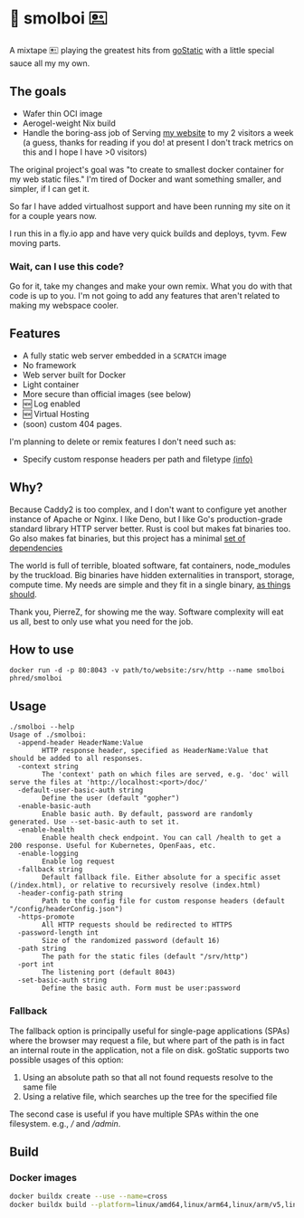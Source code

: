 # 📼 smolboi 🖭

A mixtape 🖭 playing the greatest hits from [goStatic](https://github.com/PierreZ/goStatic) with a little special sauce all my my own.

## The goals
- Wafer thin OCI image
- Aerogel-weight Nix build
- Handle the boring-ass job of Serving [my website](https://fff.red) to my 2 visitors a week (a guess, thanks for reading if you do! at present I don't track metrics on this and I hope I have >0 visitors)

The original project's goal was "to create to smallest docker container for my web static files." I'm tired of Docker and want something smaller, and simpler, if I can get it.

So far I have added virtualhost support and have been running my site on it for a couple years now.

I run this in a fly.io app and have very quick builds and deploys, tyvm. Few moving parts.

### Wait, can I use this code?

Go for it, take my changes and make your own remix. What you do with that code is up to you. I'm not going to add any features that aren't related to making my webspace cooler.


## Features
 * A fully static web server embedded in a `SCRATCH` image
 * No framework
 * Web server built for Docker
 * Light container
 * More secure than official images (see below)
 * 🆕 Log enabled
 * 🆕 Virtual Hosting
 * (soon) custom 404 pages.

I'm planning to delete or remix features I don't need such as:
 * Specify custom response headers per path and filetype [(info)](./docs/header-config.md) 

## Why?
Because Caddy2 is too complex, and I don't want to configure yet another instance of Apache or Nginx. I like Deno, but I like Go's production-grade standard library HTTP server better. Rust is cool but makes fat binaries too. Go also makes fat binaries, but this project has a minimal [set of dependencies](./go.mod)

The world is full of terrible, bloated software, fat containers, node_modules by the truckload. Big binaries have hidden externalities in transport, storage, compute time. My needs are simple and they fit in a single binary, [as things should](https://fossil-scm.org/).

Thank you, PierreZ, for showing me the way. Software complexity will eat us all, best to only use what you need for the job.

## How to use
```
docker run -d -p 80:8043 -v path/to/website:/srv/http --name smolboi phred/smolboi
```

## Usage 

```
./smolboi --help
Usage of ./smolboi:
  -append-header HeaderName:Value
        HTTP response header, specified as HeaderName:Value that should be added to all responses.
  -context string
        The 'context' path on which files are served, e.g. 'doc' will serve the files at 'http://localhost:<port>/doc/'
  -default-user-basic-auth string
        Define the user (default "gopher")
  -enable-basic-auth
        Enable basic auth. By default, password are randomly generated. Use --set-basic-auth to set it.
  -enable-health
        Enable health check endpoint. You can call /health to get a 200 response. Useful for Kubernetes, OpenFaas, etc.
  -enable-logging
        Enable log request
  -fallback string
        Default fallback file. Either absolute for a specific asset (/index.html), or relative to recursively resolve (index.html)
  -header-config-path string
        Path to the config file for custom response headers (default "/config/headerConfig.json")
  -https-promote
        All HTTP requests should be redirected to HTTPS
  -password-length int
        Size of the randomized password (default 16)
  -path string
        The path for the static files (default "/srv/http")
  -port int
        The listening port (default 8043)
  -set-basic-auth string
        Define the basic auth. Form must be user:password
```

### Fallback

The fallback option is principally useful for single-page applications (SPAs) where the browser may request a file, but where part of the path is in fact an internal route in the application, not a file on disk. goStatic supports two possible usages of this option:

1. Using an absolute path so that all not found requests resolve to the same file
2. Using a relative file, which searches up the tree for the specified file

The second case is useful if you have multiple SPAs within the one filesystem. e.g., */* and */admin*.


## Build

### Docker images
```bash
docker buildx create --use --name=cross
docker buildx build --platform=linux/amd64,linux/arm64,linux/arm/v5,linux/arm/v6,linux/arm/v7,darwin/amd64,darwin/arm64,windows/amd64 .
```
